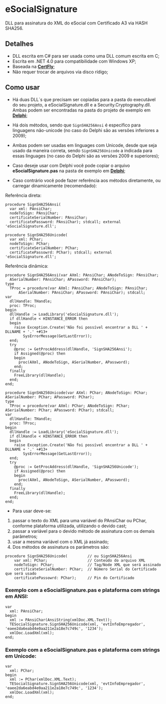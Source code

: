 # eSocialSignature

DLL para assinatura do XML do eSocial com Certificado A3 via HASH SHA256.

## Detalhes

- DLL escrita em C# para ser usada como uma DLL comum escrita em C;
- Escrita em .NET 4.0 para compatibilidade com Windows XP;
- Baseada na **[CertFly](https://github.com/leivio/CertFly)**;
- Não requer trocar de arquivos via disco rídigo;

## Como usar

- Há duas DLL´s que precisam ser copiadas para a pasta do executável do seu projeto, a eSocialSignature.dll e a Security.Cryptography.dll. Ambas podem ser encontradas na pasta do projeto de exemplo em **[Delphi](https://github.com/tiagopsilva/eSocialSignature/tree/master/DelphiTest)**;

- Há dois métodos, sendo que `SignSHA256Ansi` é específico para linguagens não-unicode (no caso do Delphi são as versões inferiores a 2009);

- Ambas podem ser usadas em linguages com Unicode, desde que seja usado da maneira correta, sendo `SignSHA256Unicode` a indicada para essas linguages (no caso do Delphi são as versões 2009 e superiores);

- Caso deseje usar com Delphi você pode copiar o arquivo **eSocialSignature.pas** na pasta de exemplo em **[Delphi](https://github.com/tiagopsilva/eSocialSignature/tree/master/DelphiTest)**;

- Caso contrário você pode fazer referência aos métodos diretamente, ou carregar dinamicamente (recomendado):

Referência direta:
```
procedure SignSHA256Ansi(
  var xml: PAnsiChar;
  nodeToSign: PAnsiChar;
  certificateSerialNumber: PAnsiChar;
  certificatePassword: PAnsiChar); stdcall; external 'eSocialSignature.dll'; 

procedure SignSHA256Unicode(
  var xml: PChar;
  nodeToSign: PChar;
  certificateSerialNumber: PChar;
  certificatePassowrd: PChar); stdcall; external 'eSocialSignature.dll'; 
```

Referência dinâmica:
```
procedure SignSHA256Ansi(var AXml: PAnsiChar; ANodeToSign: PAnsiChar; 
  ASerialNumber: PAnsiChar; APassword: PAnsiChar);
type
  TProc = procedure(var AXml: PAnsiChar; ANodeToSign: PAnsiChar; 
      ASerialNumber: PAnsiChar; APassword: PAnsiChar); stdcall;
var
  dllHandle: THandle;
  proc: TProc;
begin
  dllHandle := LoadLibrary('eSocialSignature.dll');
  if dllHandle < HINSTANCE_ERROR then
  begin
    raise Exception.Create('Não foi possível encontrar a DLL ' + DLLNAME + '.' +#13+ 
        SysErrorMessage(GetLastError));
  end;
  try
    @proc := GetProcAddress(dllHandle, 'SignSHA256Ansi');
    if Assigned(@proc) then
    begin
      proc(AXml, ANodeToSign, ASerialNumber, APassword);
    end;
  finally
    FreeLibrary(dllHandle);
  end;
end;

procedure SignSHA256Unicode(var AXml: PChar; ANodeToSign: PChar; ASerialNumber: PChar; APassword: PChar);
type
  TProc = procedure(var AXml: PChar; ANodeToSign: PChar; ASerialNumber: PChar; APassword: PChar); stdcall;
var
  dllHandle: THandle;
  proc: TProc;
begin
  dllHandle := LoadLibrary('eSocialSignature.dll');
  if dllHandle < HINSTANCE_ERROR then
  begin
    raise Exception.Create('Não foi possível encontrar a DLL ' + DLLNAME + '.' +#13+ 
        SysErrorMessage(GetLastError));
  end;
  try
    @proc := GetProcAddress(dllHandle, 'SignSHA256Unicode');
    if Assigned(@proc) then
    begin
      proc(AXml, ANodeToSign, ASerialNumber, APassword);
    end;
  finally
    FreeLibrary(dllHandle);
  end;
end;
```

- Para usar deve-se:  
1) passar o texto do XML para uma variável do PAnsiChar ou PChar, conforme plataforma utilizada, utilizando o devido cast;
2) passar a variável para o devido método de assinatura com os demais parâmetros;
3) usar a mesma variável com o XML já assinado;
4) Dos métodos de assinatura os parâmetros são:

```
procedure SignSHA256Unicode(         // ou SignSHA256Ansi
    var xml: PChar;                  // Conteúdo do arquivo XML
    nodeToSign: PChar;               // Tag/Node XML que será assinado
    certificateSerialNumber: PChar;  // Número Serial do Certificado que será usado
    certificatePassowrd: PChar);     // Pin do Certificado
```

### Exemplo com a eSocialSignature.pas e plataforma com strings em ANSI:

```
var
  xml: PAnsiChar;
begin
  xml := PAnsiChar(AnsiString(xmlDoc.XML.Text));
  TESocialSignature.SignSHA256Unicode(xml, 'evtInfoEmpregador', 'eaee2da6eabd4e0aa211e2a18e7c749c', '1234');
  xmlDoc.LoadXml(xml);
end;
```

### Exemplo com a eSocialSignature.pas e plataforma com strings em Unicode:

```
var
  xml: PChar;
begin
  xml := PChar(xmlDoc.XML.Text);
  TESocialSignature.SignSHA256Unicode(xml, 'evtInfoEmpregador', 'eaee2da6eabd4e0aa211e2a18e7c749c', '1234');
  xmlDoc.LoadXml(xml);
end;
```
